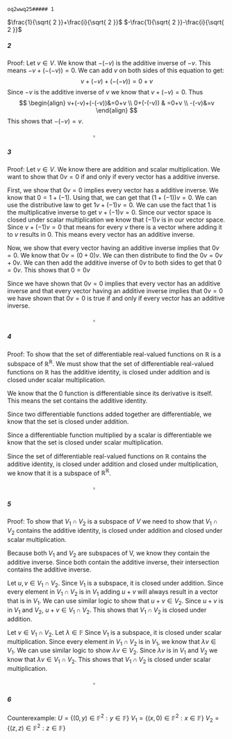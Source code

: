 	oq2wwq25##### 1
$\frac{1}{\sqrt{ 2 }}+\frac{i}{\sqrt{ 2 }}$
$-\frac{1}{\sqrt{ 2 }}-\frac{i}{\sqrt{ 2 }}$
##### 2
Proof: Let $v\in V$. We know that $-(-v)$ is the additive inverse of $-v$.  This means $-v+(-(-v))=0$. We can add $v$ on both sides of this equation to get:$$v+(-v)+(-(-v))=0 +v$$Since $-v$ is the additive inverse of $v$ we know that $v+(-v)=0$. Thus
$$
\begin{align}
v+(-v)+(-(-v))&=0+v \\
0+(-(-v)) & =0+v \\
-(-v)&=v
\end{align}
$$
This shows that $-(-v)=v$. 
$\quad\quad\quad\quad\quad\quad\quad\quad\quad\quad\quad\quad\quad\quad\quad\quad\quad\quad\quad\quad\quad\quad\quad\quad\quad\quad\quad\quad\quad\quad\quad\quad\quad\quad\quad\quad\quad\quad\quad\quad\quad\quad\square$

##### 3
Proof:
Let $v\in V$. We know there are addition and scalar multiplication. We want to show that $0v=0$ if and only if every vector has a additive inverse. 

First, we show that $0v=0$ implies every vector has a additive inverse.  We know that $0=1+(-1)$. Using that, we can get that $(1+(-1))v=0$. We can use the distributive law to get $1v+(-1)v=0$. We can use the fact that 1 is the multiplicative inverse to get $v+(-1)v=0$. Since our vector space is closed under scalar multiplication we know that $(-1)v$ is in our vector space. Since $v+(-1)v=0$ that means for every $v$ there is a vector where adding it to $v$ results in $0$. This means every vector has an additive inverse.

Now, we show that every vector having an additive inverse implies that $0v=0$. 
We know that $0v=(0+0)v$. We can then distribute to find the $0v=0v+0v$. We can then add the additive inverse of $0v$ to both sides to get that $0=0v$. This shows that $0=0v$

Since we have shown that $0v=0$ implies that every vector has an additive inverse and that every vector having an additive inverse implies that $0v=0$ we have shown that $0v=0$ is true if and only if every vector has an additive inverse. 
$\quad\quad\quad\quad\quad\quad\quad\quad\quad\quad\quad\quad\quad\quad\quad\quad\quad\quad\quad\quad\quad\quad\quad\quad\quad\quad\quad\quad\quad\quad\quad\quad\quad\quad\quad\quad\quad\quad\quad\quad\quad\quad\square$


##### 4
Proof:
To show that the set of differentiable real-valued functions on $\mathbb{R}$ is a subspace of $\mathbb{R}^{\mathbb{R}}$. We must show that the set of differentiable real-valued functions on $\mathbb{R}$ has the additive identity, is closed under addition and is closed under scalar multiplication.

We know that the $0$ function is differentiable since its derivative is itself. This means the set contains the additive identity.

Since two differentiable functions added together are differentiable, we know that the set is closed under addition.

Since a differentiable function multiplied by a scalar is differentiable we know that the set is closed under scalar multiplication.

Since the set of differentiable real-valued functions on $\mathbb{R}$ contains the additive identity, is closed under addition and closed under multiplication, we know that it is a subspace of $\mathbb{R}^\mathbb{R}$.
$\quad\quad\quad\quad\quad\quad\quad\quad\quad\quad\quad\quad\quad\quad\quad\quad\quad\quad\quad\quad\quad\quad\quad\quad\quad\quad\quad\quad\quad\quad\quad\quad\quad\quad\quad\quad\quad\quad\quad\quad\quad\quad\square$

##### 5
Proof:
To show that $V_{1}\cap V_{2}$ is a subspace of $V$ we need to show that $V_{1}\cap V_{2}$ contains the additive identity, is closed under addition and closed under scalar multiplication.

Because both $V_{1}$ and $V_{2}$ are subspaces of V, we know they contain the additive inverse. Since both contain the additive inverse, their intersection contains the additive inverse.

Let $u,v\in V_{1}\cap V_{2}$.
Since $V_{1}$ is a subspace, it is closed under addition. Since every element in $V_{1}\cap V_{2}$ is in $V_{1}$ adding $u+v$ will always result in a vector that is in $V_{1}$. We can use similar logic to show that $u+v\in V_{2}$. Since $u+v$ is in $V_{1}$ and $V_{2}$, $u+v\in V_{1}\cap V_{2}$. This shows that $V_{1}\cap V_{2}$ is closed under addition.

Let $v\in V_{1}\cap V_{2}$. Let $\lambda \in \mathbb{F}$
Since $V_{1}$ is a subspace, it is closed under scalar multiplication. Since every element in $V_{1}\cap V_{2}$ is in $V_{1}$, we know that $\lambda v\in V_{1}$. We can use similar logic to show $\lambda v\in V_{2}$. Since $\lambda v$ is in $V_{1}$ and $V_{2}$ we know that $\lambda v\in V_{1}\cap V_{2}$. This shows that $V_{1}\cap V_{2}$ is closed under scalar multiplication.
$\quad\quad\quad\quad\quad\quad\quad\quad\quad\quad\quad\quad\quad\quad\quad\quad\quad\quad\quad\quad\quad\quad\quad\quad\quad\quad\quad\quad\quad\quad\quad\quad\quad\quad\quad\quad\quad\quad\quad\quad\quad\quad\square$

##### 6
Counterexample:
$U=\{(0,y)\in \mathbb{F}^2:y\in \mathbb{F}\}$
$V_{1}=\{(x,0)\in \mathbb{F}^2:x\in \mathbb{F}\}$
$V_{2}=\{(z,z)\in \mathbb{F}^2:z\in \mathbb{F}\}$
